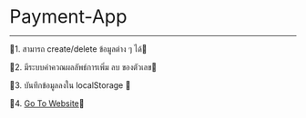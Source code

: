 <span style="font-size: 32px;">Payment-App</span>
<hr />

🍒1. สามารถ create/delete ข้อมูลต่าง ๆ ได้🍒

🍒2. มีระบบคำควณผลลัพธ์การเพิ่ม ลบ ของตัวเลข🍒

🍒3. บันทึกข้อมูลลงใน localStorage 🍒

🍒4. [Go To Website](https://react-payment-app-pi.vercel.app/)🍒

